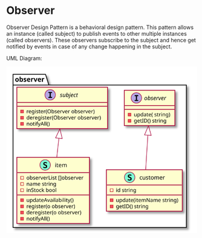 # Observer

Observer Design Pattern is a behavioral design pattern. This pattern allows an instance (called subject) to publish events to other multiple instances (called observers).  These observers subscribe to the subject and hence get notified by events in case of any change happening in the subject.

UML Diagram:

<!-- ![](./../../image/Observer-Design-Pattern.jpg) -->
![](../../images/behavioral/observer/diagram/diagram.svg)
